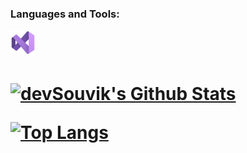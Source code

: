 
<h3 align="left">Languages and Tools:</h3>
<a href="https://code.visualstudio.com/" alt=" VS Code" target="_blank" > <img src="assets/vs-icon.svg" alt="VS Code" width="40px" height="40px"/>


<br>
<h1/>
  
<img align="center" src="https://github-readme-stats.vercel.app/api?username=TheNefelin&include_all_commits=true&count_private=true&show_icons=true&line_height=20&title_color=7A7ADB&icon_color=2234AE&text_color=D3D3D3&bg_color=0,000000,130F40" alt="devSouvik's Github Stats">

</br>

[![Top Langs](https://github-readme-stats.vercel.app/api/top-langs/?username=TheNefelin&layout=compact&text_color=daf7dc&bg_color=151515)](https://github.com/devSouvik/github-readme-stats)
